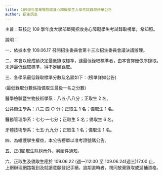```yaml
---
title: 109學年度單獨招收身心障礙學生入學考試錄取榜單公告
author: 招生訊息
---
```


主旨：茲核定 109 學年度大學部單獨招收身心障礙學生考試錄取榜單，希知照。

說明：

一、依據本會 109.06.17 召開招生委員會第十三次招生委員會議決議辦理。

二、本會以總成績決定最低錄取標準，達最低錄取標準者，由本會擇優依序錄取。未達最低錄取標準，得不足額錄取。

三、各學系最低錄取標準分數及名額如下：(榜單詳如公告)

(最低錄取分數係指備取生最後一名之分數)

醫學檢驗暨生物技術學系：八五‧八八分；正取生 2 名。

公共衛生學系：八三‧四 ○ 分；正取生 1 名；備取生 1 名。

醫務管理學系：七七‧一七分；正取生 5 名；備取生 6 名。

牙體技術學系：七五‧九九分；正取生 1 名；備取生 1 名。

四、為維護學生權益，本公告榜單以准考證號碼公告。

五、正(備)取生除榜示外，另函件通知。

六、正取生及備取生應於 109.06.22 (週一)12:00 至 109.06.24(週三)17:00 止，上網辦理網路報到及就讀意願登記手續，逾期逾時者，視同放棄錄取或遞補資格。

